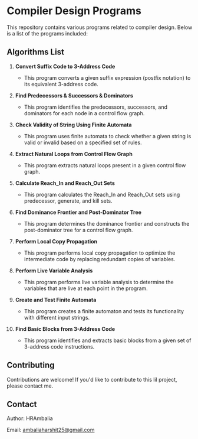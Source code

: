 # Compiler Design Programs

This repository contains various programs related to compiler design. Below is a list of the programs included:

## Algorithms List 

1. **Convert Suffix Code to 3-Address Code**
   - This program converts a given suffix expression (postfix notation) to its equivalent 3-address code.

2. **Find Predecessors & Successors & Dominators**
   - This program identifies the predecessors, successors, and dominators for each node in a control flow graph.

3. **Check Validity of String Using Finite Automata**
   - This program uses finite automata to check whether a given string is valid or invalid based on a specified set of rules.

4. **Extract Natural Loops from Control Flow Graph**
   - This program extracts natural loops present in a given control flow graph.

5. **Calculate Reach_In and Reach_Out Sets**
   - This program calculates the Reach_In and Reach_Out sets using predecessor, generate, and kill sets.

6. **Find Dominance Frontier and Post-Dominator Tree**
   - This program determines the dominance frontier and constructs the post-dominator tree for a control flow graph.

7. **Perform Local Copy Propagation**
   - This program performs local copy propagation to optimize the intermediate code by replacing redundant copies of variables.

8. **Perform Live Variable Analysis**
   - This program performs live variable analysis to determine the variables that are live at each point in the program.

9. **Create and Test Finite Automata**
   - This program creates a finite automaton and tests its functionality with different input strings.

10. **Find Basic Blocks from 3-Address Code**
    - This program identifies and extracts basic blocks from a given set of 3-address code instructions.

## Contributing

Contributions are welcome! If you'd like to contribute to this lil project, please contact me.

## Contact

Author: HRAmbalia

Email: ambaliaharshit25@gmail.com
